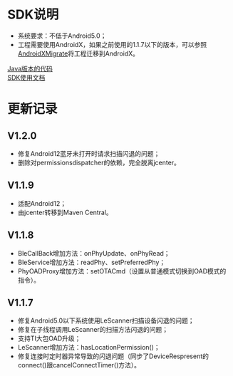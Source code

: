 # SDK说明

- 系统要求：不低于Android5.0；  
- 工程需要使用AndroidX，如果之前使用的1.1.7以下的版本，可以参照[AndroidXMigrate](https://github.com/shengrun-hub/AndroidXMigrate)将工程迁移到AndroidX。

[Java版本的代码](https://github.com/shengrun-hub/TTC_BLE_DEMO-Java/tree/master)  
[SDK使用文档](https://github.com/shengrun-hub/TTC_BLE_DEMO-Kotlin/blob/master/ttc_android_ble_doc.md)

# 更新记录

## V1.2.0  
- 修复Android12蓝牙未打开时请求扫描闪退的问题；  
- 删除对permissionsdispatcher的依赖，完全脱离jcenter。  

## V1.1.9  
- 适配Android12；  
- 由jcenter转移到Maven Central。  
  
## V1.1.8  
- BleCallBack增加方法：onPhyUpdate、onPhyRead；  
- BleService增加方法：readPhy、setPreferredPhy；  
- PhyOADProxy增加方法：setOTACmd（设置从普通模式切换到OAD模式的指令）。  
  
## V1.1.7  
- 修复Android5.0以下系统使用LeScanner扫描设备闪退的问题；  
- 修复在子线程调用LeScanner的扫描方法闪退的问题；  
- 支持TI大包OAD升级；  
- LeScanner增加方法：hasLocationPermission()；  
- 修复连接时定时器异常导致的闪退问题（同步了DeviceRespresent的connect()跟cancelConnectTimer()方法）。  
